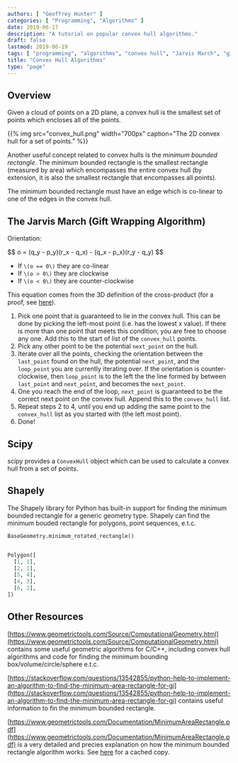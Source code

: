 ```yaml
---
authors: [ "Geoffrey Hunter" ]
categories: [ "Programming", "Algorithms" ]
date: 2019-06-17
description: "A tutorial on popular convex hull algorithms."
draft: false
lastmod: 2019-06-19
tags: [ "programming", "algorithms", "convex hull", "Jarvis March", "gift wrapping algorithm", "scipy", "shapely" ]
title: "Convex Hull Algorithms"
type: "page"
---
```


## Overview

Given a cloud of points on a 2D plane, a convex hull is the smallest set of points which encloses all of the points.

{{% img src="convex_hull.png" width="700px" caption="The 2D convex hull for a set of points." %}}

Another useful concept related to convex hulls is the _minimum bounded rectangle_. The minimum bounded rectangle is the smallest rectangle (measured by area) which encompasses the entire convex hull (by extension, it is also the smallest rectangle that encompasses all points).

The minimum bounded rectangle must have an edge which is co-linear to one of the edges in the convex hull.

## The Jarvis March (Gift Wrapping Algorithm)

Orientation:

<p>$$ o = (q_y - p_y)(r_x - q_x) - (q_x - p_x)(r_y - q_y) $$</p>

* If `\(o == 0\)` they are co-linear
* If `\(o > 0\)` they are clockwise
* If `\(o < 0\)` they are counter-clockwise

This equation comes from the 3D definition of the cross-product (for a proof, see [here](https://stackoverflow.com/questions/17592800/how-to-find-the-orientation-of-three-points-in-a-two-dimensional-space-given-coo)).

1. Pick one point that is guaranteed to lie in the convex hull. This can be done by picking the left-most point (i.e. has the lowest x value). If there is more than one point that meets this condition, you are free to choose any one. Add this to the start of list of the `convex_hull` points.
1. Pick any other point to be the potential `next_point` on the hull.
1. Iterate over all the points, checking the orientation between the `last_point` found on the hull, the potential `next_point`, and the `loop_point` you are currently iterating over. If the orientation is counter-clockwise, then `loop_point` is to the left the the line formed by between `last_point` and `next_point`, and becomes the `next_point`.
1. One you reach the end of the loop, `next_point` is guaranteed to be the correct next point on the convex hull. Append this to the `convex_hull` list.
1. Repeat steps 2 to 4, until you end up adding the same point to the `convex_hull` list as you started with (the left most point).
1. Done!

## Scipy

scipy provides a `ConvexHull` object which can be used to calculate a convex hull from a set of points.

## Shapely

The Shapely library for Python has built-in support for finding the minimum bounded rectangle for a generic geometry type. Shapely can find the minimum bouded rectangle for polygons, point sequences, e.t.c.

```py
BaseGeometry.minimum_rotated_rectangle()
```

```py

Polygon([
  [1, 1],
  [2, 1],
  [5, 4],
  [4, 3],
  [6, 2],
])
```

## Other Resources

[https://www.geometrictools.com/Source/ComputationalGeometry.html](https://www.geometrictools.com/Source/ComputationalGeometry.html) contains some useful geometric algorithms for C/C++, including convex hull algorithms and code for finding the minimum bounding box/volume/circle/sphere e.t.c.

[https://stackoverflow.com/questions/13542855/python-help-to-implement-an-algorithm-to-find-the-minimum-area-rectangle-for-gi](https://stackoverflow.com/questions/13542855/python-help-to-implement-an-algorithm-to-find-the-minimum-area-rectangle-for-gi) contains useful information to fin the minimum bounded rectangle.

[https://www.geometrictools.com/Documentation/MinimumAreaRectangle.pdf](https://www.geometrictools.com/Documentation/MinimumAreaRectangle.pdf) is a very detailed and precies explanation on how the minimum bounded rectangle algorithm works. See [here](2015-05-17-DavidEberly-MinimumAreaRectangle.pdf) for a cached copy.